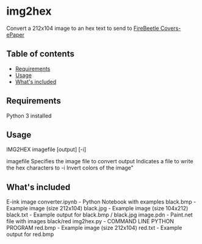 # img2hex
Convert a 212x104 image to an hex text to send to [FireBeetle Covers-ePaper](https://www.dfrobot.com/wiki/index.php/FireBeetle_Covers-ePaper_Black%26White%26Red_Display_Module_SKU:_DFR0531)


## Table of contents

- [Requirements](#requirements)
- [Usage](#usage)
- [What's included](#whats-included)


## Requirements

Python 3 installed


## Usage

IMG2HEX imagefile [output] [-i]

  imagefile   Specifies the image file to convert
  output      Indicates a file to write the hex characters to
  -i          Invert colors of the image"


## What's included

 E-ink image converter.ipynb - Python Notebook with examples
 black.bmp                   - Example image (size 212x104)
 black.jpg                   - Example image (size 104x212)
 black.txt                   - Example output for black.bmp / black.jpg
 image.pdn                   - Paint.net file with images black/red
 img2hex.py                  - COMMAND LINE PYTHON PROGRAM
 red.bmp                     - Example image (size 212x104)
 red.txt                     - Example output for red.bmp
 
